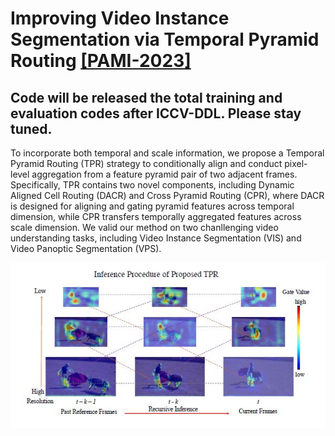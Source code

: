 
#   Improving Video Instance Segmentation via Temporal Pyramid Routing [[PAMI-2023]](https://arxiv.org/abs/2107.13155)

## Code will be released the total training and evaluation codes after ICCV-DDL. Please stay tuned.

To incorporate both temporal and scale information, we propose a Temporal Pyramid Routing (TPR) strategy to conditionally
align and conduct pixel-level aggregation from a feature pyramid pair of two adjacent frames. Specifically, TPR
contains two novel components, including Dynamic Aligned Cell Routing (DACR) and Cross Pyramid Routing (CPR),
where DACR is designed for aligning and gating pyramid features across temporal dimension, while CPR transfers
temporally aggregated features across scale dimension. We valid our method on two chanllenging video understanding tasks, including Video Instance Segmentation (VIS) and Video Panoptic Segmentation (VPS).


![Figure](./fig/TPR.jpg) 
 

